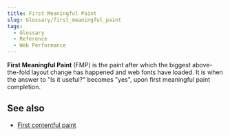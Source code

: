 ```yaml
---
title: First Meaningful Paint
slug: Glossary/first_meaningful_paint
tags:
  - Glossary
  - Reference
  - Web Performance
---
```

**First Meaningful Paint** (FMP) is the paint after which the biggest above-the-fold layout change has happened and web fonts have loaded.  It is when the answer to "Is it useful?" becomes "yes", upon first meaningful paint completion.

## See also

- [First contentful paint](/en-US/docs/Glossary/First_contentful_paint)
